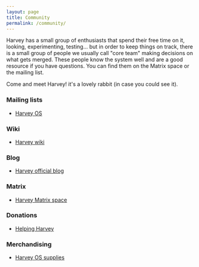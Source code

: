 ```yaml
---
layout: page
title: Community
permalink: /community/
---
```


Harvey has a small group of enthusiasts that spend their free time on it,
looking, experimenting, testing... but in order to keep things on track, 
there is a small group of people we usually call "core team" making
decisions on what gets merged. These people know the system well and are
a good resource if you have questions. You can find them on the Matrix space or
the mailing list.

Come and meet Harvey! it's a lovely rabbit (in case you could see it).

### Mailing lists

* <a href="https://groups.google.com/forum/#!forum/harvey">Harvey OS</a>

### Wiki

* <a href="https://github.com/Harvey-OS/harvey/wiki">Harvey wiki</a>

[comment]: <> (### Harvey-OS Man Pages)

[comment]: <> (* <a href="https://sevki.io/harvey/sys/man/1/0intro">Harvey OS manual</a>)

### Blog

* <a href="https://blog.harvey-os.org">Harvey official blog</a>

### Matrix

* <a href="https://matrix.to/#/#harvey-os:matrix.org">Harvey Matrix space</a>

### Donations

* <a href="/donate">Helping Harvey</a>

### Merchandising

* <a href="https://www.zazzle.es/harvey_os_supplies">Harvey OS supplies</a>
